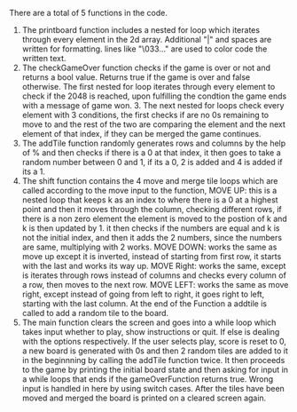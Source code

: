 There are a total of 5 functions in the code.
1.  The printboard function includes a nested for loop which iterates through every element in the 2d array. Additional "|" and spaces are written for         formatting. lines like "\033..." are used to color code the written text.
2.  The checkGameOver function checks if the game is over or not and returns a bool value. Returns true if the game is over and false otherwise. The first     nested for loop iterates through every element to check if the 2048 is reached, upon fulfilling the condtion the game ends with a message of game won. 3.  The next nested for loops check every element with 3 conditions, the first checks if are no 0s remaining to move to and the rest of the two are             comparing the element and the next element of that index, if they can be merged the game continues.
4.  The addTile function randomly generates rows and columns by the help of % and then checks if there is a 0 at that index, it then goes to take a random     number between 0 and 1, if its a 0, 2 is added and 4 is added if its a 1.
5.  The shift function contains the 4 move and merge tile loops which are called according to the move input to the function,
    MOVE UP: this is a nested loop that keeps k as an index to where there is a 0 at a highest point and then it moves through the column, checking               different rows, if there is a non zero element the element is moved to the postion of k and k is then updated by 1. it then checks if the numbers are       equal and k is not the initial index, and then it adds the 2 numbers, since the numbers are same, multiplying with 2 works. 
    MOVE DOWN: works the same as move up except it is inverted, instead of starting from first row, it starts with the last and works its way up.
    MOVE Right: works the same, except is iterates through rows instead of columns and checks every column of a row, then moves to the next row.
    MOVE LEFT: works the same as move right, except instead of going from left to right, it goes right to left, starting with the last column.
    At the end of the Function a addtile is called to add a random tile to the board.
6.  The main function clears the screen and goes into a while loop which takes input whether to play, show instructions or quit. If else is dealing with       the options respectively. If the user selects play, score is reset to 0, a new board is generated with 0s and then 2 random tiles are added to it in       the beginnning by calling the addTile function twice. It then proceeds to the game by printing the initial board state and then asking for input in a       while loops that ends if the gameOverFunction returns true. Wrong input is handled in here by using switch cases. After the tiles have been moved and       merged the board is printed on a cleared screen again. 
